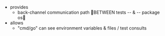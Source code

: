 * provides
  * back-channel communication path 👀BETWEEN tests -- & -- package os👀
* allows
  * "cmd/go" can see environment variables & files / test consults 